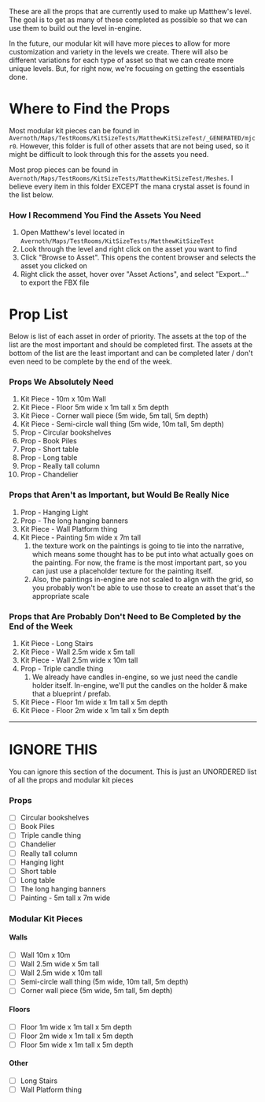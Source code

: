 
These are all the props that are currently used to make up Matthew's level. The goal is to get as many of these completed as possible so that we can use them to build out the level in-engine.

In the future, our modular kit will have more pieces to allow for more customization and variety in the levels we create. There will also be different variations for each type of asset so that we can create more unique levels. But, for right now, we're focusing on getting the essentials done.

# Where to Find the Props

Most modular kit pieces can be found in `Avernoth/Maps/TestRooms/KitSizeTests/MatthewKitSizeTest/_GENERATED/mjcr0`. However, this folder is full of other assets that are not being used, so it might be difficult to look through this for the assets you need.

Most prop pieces can be found in `Avernoth/Maps/TestRooms/KitSizeTests/MatthewKitSizeTest/Meshes`. I believe every item in this folder EXCEPT the mana crystal asset is found in the list below.

### How I Recommend You Find the Assets You Need
1. Open Matthew's level located in `Avernoth/Maps/TestRooms/KitSizeTests/MatthewKitSizeTest`
2. Look through the level and right click on the asset you want to find
3. Click "Browse to Asset". This opens the content browser and selects the asset you clicked on
4. Right click the asset, hover over "Asset Actions", and select "Export…" to export the FBX file

# Prop List

Below is list of each asset in order of priority. The assets at the top of the list are the most important and should be completed first. The assets at the bottom of the list are the least important and can be completed later / don't even need to be complete by the end of the week.

### Props We Absolutely Need

1. Kit Piece - 10m x 10m Wall
2. Kit Piece - Floor 5m wide x 1m tall x 5m depth
3. Kit Piece - Corner wall piece (5m wide, 5m tall, 5m depth)
4. Kit Piece - Semi-circle wall thing (5m wide, 10m tall, 5m depth)
5. Prop - Circular bookshelves
6. Prop - Book Piles
7. Prop - Short table
8. Prop - Long table
9. Prop - Really tall column
10. Prop - Chandelier

### Props that Aren't as Important, but Would Be Really Nice

1. Prop - Hanging Light
2. Prop - The long hanging banners
3. Kit Piece - Wall Platform thing
4. Kit Piece - Painting 5m wide x 7m tall
	1. the texture work on the paintings is going to tie into the narrative, which means some thought has to be put into what actually goes on the painting. For now, the frame is the most important part, so you can just use a placeholder texture for the painting itself.
	2. Also, the paintings in-engine are not scaled to align with the grid, so you probably won't be able to use those to create an asset that's the appropriate scale

### Props that Are Probably Don't Need to Be Completed by the End of the Week

1. Kit Piece - Long Stairs
2. Kit Piece - Wall 2.5m wide x 5m tall
3. Kit Piece - Wall 2.5m wide x 10m tall
4. Prop - Triple candle thing
	1. We already have candles in-engine, so we just need the candle holder itself. In-engine, we'll put the candles on the holder & make that a blueprint / prefab.
5. Kit Piece - Floor 1m wide x 1m tall x 5m depth
6. Kit Piece - Floor 2m wide x 1m tall x 5m depth

----

# IGNORE THIS

You can ignore this section of the document. This is just an UNORDERED list of all the props and modular kit pieces

### Props

- [ ] Circular bookshelves
- [ ] Book Piles
- [ ] Triple candle thing
- [ ] Chandelier
- [ ] Really tall column
- [ ] Hanging light
- [ ] Short table
- [ ] Long table
- [ ] The long hanging banners
- [ ] Painting - 5m tall x 7m wide

### Modular Kit Pieces

#### Walls

- [ ] Wall 10m x 10m
- [ ] Wall 2.5m wide x 5m tall
- [ ] Wall 2.5m wide x 10m tall
- [ ] Semi-circle wall thing (5m wide, 10m tall, 5m depth)
- [ ] Corner wall piece (5m wide, 5m tall, 5m depth)

#### Floors

- [ ] Floor 1m wide x 1m tall x 5m depth
- [ ] Floor 2m wide x 1m tall x 5m depth
- [ ] Floor 5m wide x 1m tall x 5m depth

#### Other

- [ ] Long Stairs
- [ ] Wall Platform thing
